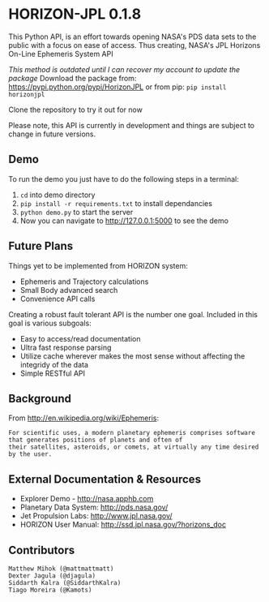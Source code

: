 HORIZON-JPL 0.1.8
==================
This Python API, is an effort towards opening NASA's PDS data sets to the public with a focus on
ease of access. Thus creating, NASA's JPL Horizons On-Line Ephemeris System API

*This method is outdated until I can recover my account to update the package*
Download the package from: https://pypi.python.org/pypi/HorizonJPL or from pip:
      ```
      pip install horizonjpl
      ```

Clone the repository to try it out for now

Please note, this API is currently in development and things are subject to change in future versions.

Demo
------------------------------

To run the demo you just have to do the following steps in a terminal:

1. ```cd``` into demo directory
2. ```pip install -r requirements.txt``` to install dependancies
3. ```python demo.py``` to start the server
4. Now you can navigate to http://127.0.0.1:5000 to see the demo

Future Plans
------------------------------

Things yet to be implemented from HORIZON system:
 - Ephemeris and Trajectory calculations
 - Small Body advanced search
 - Convenience API calls

Creating a robust fault tolerant API is the number one goal. Included in this goal is various subgoals:
 - Easy to access/read documentation
 - Ultra fast response parsing
 - Utilize cache wherever makes the most sense without affecting the integridy of the data
 - Simple RESTful API

Background
------------------------------
From http://en.wikipedia.org/wiki/Ephemeris:
```
For scientific uses, a modern planetary ephemeris comprises software that generates positions of planets and often of
their satellites, asteroids, or comets, at virtually any time desired by the user.
```

External Documentation & Resources
------------------------------

- Explorer Demo - http://nasa.apphb.com
- Planetary Data System: http://pds.nasa.gov/
- Jet Propulsion Labs: http://www.jpl.nasa.gov/
- HORIZON User Manual: http://ssd.jpl.nasa.gov/?horizons_doc

Contributors
------------------------------
```
Matthew Mihok (@mattmattmatt)
Dexter Jagula (@djagula)
Siddarth Kalra (@SiddarthKalra)
Tiago Moreira (@Kamots)
```
